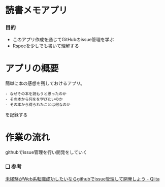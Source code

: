 # 読書メモアプリ

### 目的
- このアプリ作成を通じてGitHubのissue管理を学ぶ
- Rspecを少しでも書いて理解する

# アプリの概要
簡単に本の感想を残しておけるアプリ。
<br>
```
- なぜその本を読もうと思ったのか
- その本から何をを学びたいのか
- その本から得られたことは何なのか
```
を記録する

# 作業の流れ
githubでissue管理を行い開発をしていく
<br>

### ❏ 参考
[未経験がWeb系転職成功したいならgithubでissue管理して開発しよう - Qiita](https://qiita.com/fukubaka0825/items/c7710b4e87d478c8ba3b)


